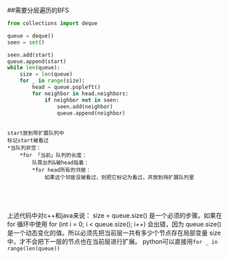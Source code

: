 ##需要分层遍历的BFS
```py
from collections import deque

queue = deque()
seen = set()

seen.add(start)
queue.append(start)
while len(queue):
    size = len(queue)
    for _ in range(size):
        head = queue.popleft()
        for neighbor in head.neighbors:
            if neighbor not in seen:
                seen.add(neighbor)
                queue.append(neighbor)
                
```
```
start放到带扩展队列中
标记start被看过
*当队列非空：
    *for 「当前」队列的长度：
        队首出列&被head指着：
        *for head所有的邻居：
            如果这个邻居没被看过，则把它标记为看过，并放到待扩展队列里
                    

    
    
```

上述代码中对c++和java来说：
size = queue.size() 是一个必须的步骤。如果在 for 循环中使用 for (int i = 0; i < queue.size(); i++) 会出错，因为 queue.size() 是一个动态变化的值。所以必须先把当前层一共有多少个节点存在局部变量 size 中，才不会把下一层的节点也在当前层进行扩展。
python可以直接用``for _ in range(len(queue))``